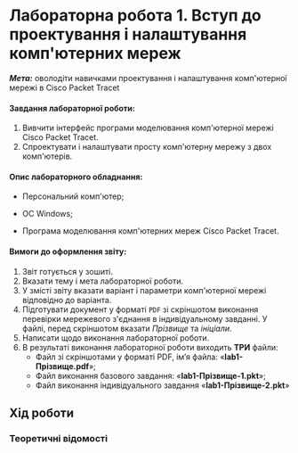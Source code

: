 # Лабораторна робота 1. Вступ до проектування і налаштування комп'ютерних мереж

***Мета:*** оволодіти навичками проектування і налаштування комп'ютерної мережі в Cisco Packet Tracet

#### Завдання лабораторної роботи:

1. Вивчити інтерфейс програми моделювання комп'ютерної мережі Cisco Packet Tracet.
2. Спроектувати і налаштувати просту комп'ютерну мережу з двох комп'ютерів.

#### Опис лабораторного обладнання:

- Персональний комп'ютер;

- ОС Windows;
- Програма моделювання комп'ютерних мереж Cisco Packet Tracet.

#### Вимоги до оформлення звіту:

1. Звіт готується у зошиті.
2. Вказати тему і мета лабораторної роботи.
3. У змісті звіту вказати варіант і параметри комп'ютерної мережі відповідно до варіанта.
4. Підготувати документ у форматі `PDF` зі скріншотом виконання перевірки мережевого з'єднання в індивідуальному завданні. У файлі, перед скріншотом вказати *Прізвище* та *ініціали*.
5. Написати щодо виконання лабораторної роботи.
6. В результаті виконання лабораторної роботи виходить **ТРИ** файли:
   - Файл зі скріншотами у форматі PDF, ім’я файла: «**lab1-Прізвище.pdf**»;
   - Файл виконання базового завдання: «**lab1-Прізвище-1.pkt**»;
   - Файл виконання індивідуального завдання «**lab1-Прізвище-2.pkt**»

## Хід роботи

### Теоретичні відомості

